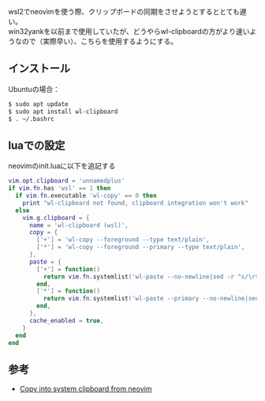 wsl2でneovimを使う際、クリップボードの同期をさせようとするととても遅い。  
win32yankを以前まで使用していたが、どうやらwl-clipboardの方がより速いようなので（実際早い）、こちらを使用するようにする。

## インストール
Ubuntuの場合：
```bash
$ sudo apt update
$ sudo apt install wl-clipboard
$ . ~/.bashrc
```

## luaでの設定
neovimのinit.luaに以下を追記する
```lua
vim.opt.clipboard = 'unnamedplus'
if vim.fn.has 'wsl' == 1 then
  if vim.fn.executable 'wl-copy' == 0 then
    print "wl-clipboard not found, clipboard integration won't work"
  else
    vim.g.clipboard = {
      name = 'wl-clipboard (wsl)',
      copy = {
        ['+'] = 'wl-copy --foreground --type text/plain',
        ['*'] = 'wl-copy --foreground --primary --type text/plain',
      },
      paste = {
        ['+'] = function()
          return vim.fn.systemlist('wl-paste --no-newline|sed -r "s/\r$//"', { '' }, 1)
        end,
        ['*'] = function()
          return vim.fn.systemlist('wl-paste --primary --no-newline|sed -r "s/\r$//"', { '' }, 1)
        end,
      },
      cache_enabled = true,
    }
  end
end
```

## 参考
- [Copy into system clipboard from neovim](https://stackoverflow.com/questions/75548458/copy-into-system-clipboard-from-neovim)